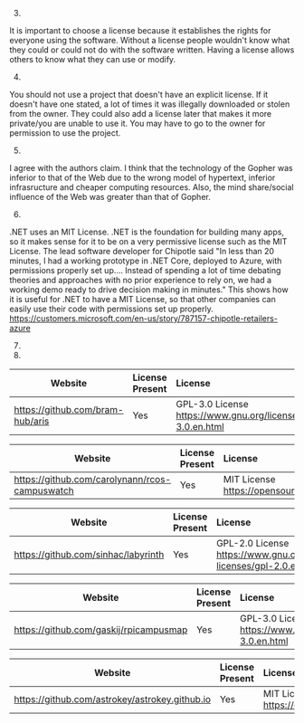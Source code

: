 
3.
It is important to choose a license because it establishes the rights for everyone using the software. Without a license people wouldn't know what they could or could not do with the software written. Having a license allows others to know what they can use or modify.

4.
You should not use a project that doesn't have an explicit license. If it doesn't have one stated, a lot of times it was illegally downloaded or stolen from the owner. They could also add a license later that makes it more private/you are unable to use it. You may have to go to the owner for permission to use the project.

5.
I agree with the authors claim. I think that the technology of the Gopher was inferior to that of the Web due to the wrong model of hypertext, inferior infrasructure and cheaper computing resources. Also, the mind share/social influence of the Web was greater than that of Gopher.

6.
.NET uses an MIT License. .NET is the foundation for building many apps, so it makes sense for it to be on a very permissive license such as the MIT License. The lead software developer for Chipotle said "In less than 20 minutes, I had a working prototype in .NET Core, deployed to Azure, with permissions properly set up…. Instead of spending a lot of time debating theories and approaches with no prior experience to rely on, we had a working demo ready to drive decision making in minutes." This shows how it is useful for .NET to have a MIT License, so that other companies can easily use their code with permissions set up properly. https://customers.microsoft.com/en-us/story/787157-chipotle-retailers-azure

7.


8.
Website | License Present | License
---------|:----------|:-------
https://github.com/bram-hub/aris | Yes | GPL-3.0 License https://www.gnu.org/licenses/gpl-3.0.en.html

Website | License Present | License
---------|:----------|:-------
https://github.com/carolynann/rcos-campuswatch | Yes | MIT License https://opensource.org/licenses/MIT

Website | License Present | License
---------|:----------|:-------
https://github.com/sinhac/labyrinth | Yes | GPL-2.0 License https://www.gnu.org/licenses/old-licenses/gpl-2.0.en.html

Website | License Present | License
---------|:----------|:-------
https://github.com/gaskij/rpicampusmap | Yes | GPL-3.0 License https://www.gnu.org/licenses/gpl-3.0.en.html

Website | License Present | License
---------|:----------|:-------
https://github.com/astrokey/astrokey.github.io | Yes | MIT License https://opensource.org/licenses/MIT
